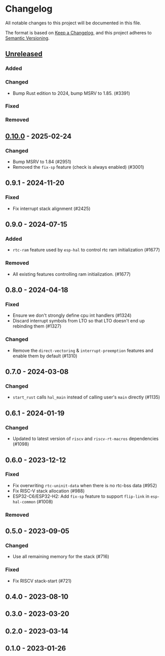 # Changelog

All notable changes to this project will be documented in this file.

The format is based on [Keep a Changelog](https://keepachangelog.com/en/1.0.0/),
and this project adheres to [Semantic Versioning](https://semver.org/spec/v2.0.0.html).

## [Unreleased]

### Added


### Changed

- Bump Rust edition to 2024, bump MSRV to 1.85. (#3391)

### Fixed


### Removed


## [0.10.0] - 2025-02-24

### Changed

- Bump MSRV to 1.84 (#2951)
- Removed the `fix-sp` feature (check is always enabled) (#3001)

## 0.9.1 - 2024-11-20

### Fixed

- Fix interrupt stack alignment (#2425)

## 0.9.0 - 2024-07-15

### Added

- `rtc-ram` feature used by `esp-hal` to control rtc ram initialization (#1677)

### Removed

- All existing features controlling ram initialization. (#1677)

## 0.8.0 - 2024-04-18

### Fixed

- Ensure we don't strongly define cpu int handlers (#1324)
- Discard interrupt symbols from LTO so that LTO doesn't end up rebinding them (#1327)

### Changed

- Remove the `direct-vectoring` & `interrupt-preemption` features and enable them by default (#1310)

## 0.7.0 - 2024-03-08

### Changed

- `start_rust` calls `hal_main` instead of calling user's `main` directly (#1135)

## 0.6.1 - 2024-01-19

### Changed

- Updated to latest version of `riscv` and `riscv-rt-macros` dependencies (#1098)

## 0.6.0 - 2023-12-12

### Fixed

- Fix overwriting `rtc-uninit-data` when there is no rtc-bss data (#952)
- Fix RISC-V stack allocation (#988)
- ESP32-C6/ESP32-H2: Add `fix-sp` feature to support `flip-link` in `esp-hal-common` (#1008)

### Removed


## 0.5.0 - 2023-09-05

### Changed

- Use all remaining memory for the stack (#716)

### Fixed

- Fix RISCV stack-start (#721)

## 0.4.0 - 2023-08-10

## 0.3.0 - 2023-03-20

## 0.2.0 - 2023-03-14

## 0.1.0 - 2023-01-26

[0.10.0]: https://github.com/esp-rs/esp-hal/releases/tag/esp-riscv-rt-v0.10.0
[Unreleased]: https://github.com/esp-rs/esp-hal/compare/esp-riscv-rt-v0.10.0...HEAD
